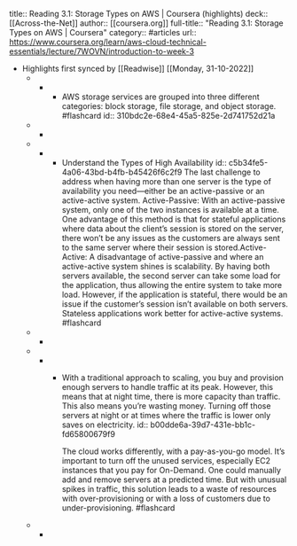 title:: Reading 3.1: Storage Types on AWS | Coursera (highlights)
deck:: [[Across-the-Net]]
author:: [[coursera.org]]
full-title:: "Reading 3.1: Storage Types on AWS | Coursera"
category:: #articles
url:: https://www.coursera.org/learn/aws-cloud-technical-essentials/lecture/7WOVN/introduction-to-week-3

- Highlights first synced by [[Readwise]] [[Monday, 31-10-2022]]
	- -
		- AWS storage services are grouped into three different categories: block storage, file storage, and object storage. #flashcard
		  id:: 310bdc2e-68e4-45a5-825e-2d741752d21a
	- -
	- -
		- Understand the Types of High Availability
		  id:: c5b34fe5-4a06-43bd-b4fb-b45426f6c2f9
		  The last challenge to address when having more than one server is the type of availability you need—either be an active-passive or an active-active system. 
		  Active-Passive: With an active-passive system, only one of the two instances is available at a time. One advantage of this method is that for stateful applications where data about the client’s session is stored on the server, there won’t be any issues as the customers are always sent to the same server where their session is stored.Active-Active: A disadvantage of active-passive and where an active-active system shines is scalability. By having both servers available, the second server can take some load for the application, thus allowing the entire system to take more load. However, if the application is stateful, there would be an issue if the customer’s session isn’t available on both servers. Stateless applications work better for active-active systems. #flashcard
	- -
	- -
		- With a traditional approach to scaling, you buy and provision enough servers to handle traffic at its peak. However, this means that at night time, there is more capacity than traffic. This also means you’re wasting money. Turning off those servers at night or at times where the traffic is lower only saves on electricity. 
		  id:: b00dde6a-39d7-431e-bb1c-fd65800679f9
		  
		  The cloud works differently, with a pay-as-you-go model. It’s important to turn off the unused services, especially EC2 instances that you pay for On-Demand. One could manually add and remove servers at a predicted time. But with unusual spikes in traffic, this solution leads to a waste of resources with over-provisioning or with a loss of customers due to under-provisioning. #flashcard
	- -